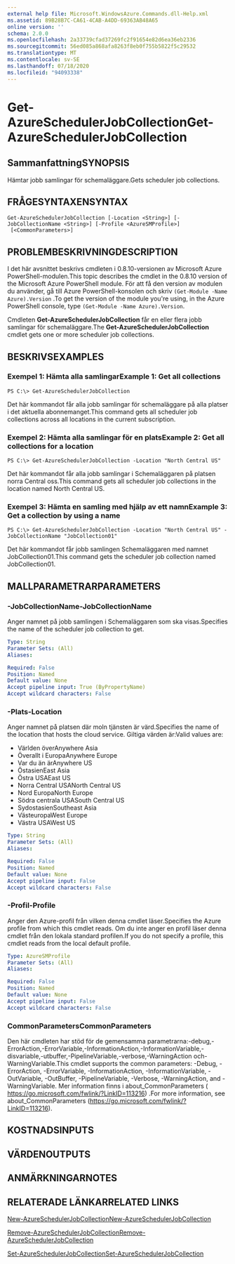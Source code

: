 ```yaml
---
external help file: Microsoft.WindowsAzure.Commands.dll-Help.xml
ms.assetid: 89B28B7C-CA61-4CAB-A4DD-69363AB48A65
online version: ''
schema: 2.0.0
ms.openlocfilehash: 2a33739cfad37269fc2f91654e82d6ea36eb2336
ms.sourcegitcommit: 56ed085a868afa8263f8eb0f755b5822f5c29532
ms.translationtype: MT
ms.contentlocale: sv-SE
ms.lasthandoff: 07/18/2020
ms.locfileid: "94093338"
---
```

# <span data-ttu-id="ed38a-101">Get-AzureSchedulerJobCollection</span><span class="sxs-lookup"><span data-stu-id="ed38a-101">Get-AzureSchedulerJobCollection</span></span>

## <span data-ttu-id="ed38a-102">Sammanfattning</span><span class="sxs-lookup"><span data-stu-id="ed38a-102">SYNOPSIS</span></span>
<span data-ttu-id="ed38a-103">Hämtar jobb samlingar för schemaläggare.</span><span class="sxs-lookup"><span data-stu-id="ed38a-103">Gets scheduler job collections.</span></span>

## <span data-ttu-id="ed38a-104">FRÅGESYNTAXEN</span><span class="sxs-lookup"><span data-stu-id="ed38a-104">SYNTAX</span></span>

```
Get-AzureSchedulerJobCollection [-Location <String>] [-JobCollectionName <String>] [-Profile <AzureSMProfile>]
 [<CommonParameters>]
```

## <span data-ttu-id="ed38a-105">PROBLEMBESKRIVNING</span><span class="sxs-lookup"><span data-stu-id="ed38a-105">DESCRIPTION</span></span>
<span data-ttu-id="ed38a-106">I det här avsnittet beskrivs cmdleten i 0.8.10-versionen av Microsoft Azure PowerShell-modulen.</span><span class="sxs-lookup"><span data-stu-id="ed38a-106">This topic describes the cmdlet in the 0.8.10 version of the Microsoft Azure PowerShell module.</span></span>
<span data-ttu-id="ed38a-107">För att få den version av modulen du använder, gå till Azure PowerShell-konsolen och skriv `(Get-Module -Name Azure).Version` .</span><span class="sxs-lookup"><span data-stu-id="ed38a-107">To get the version of the module you're using, in the Azure PowerShell console, type `(Get-Module -Name Azure).Version`.</span></span>

<span data-ttu-id="ed38a-108">Cmdleten **Get-AzureSchedulerJobCollection** får en eller flera jobb samlingar för schemaläggare.</span><span class="sxs-lookup"><span data-stu-id="ed38a-108">The **Get-AzureSchedulerJobCollection** cmdlet gets one or more scheduler job collections.</span></span>

## <span data-ttu-id="ed38a-109">BESKRIVS</span><span class="sxs-lookup"><span data-stu-id="ed38a-109">EXAMPLES</span></span>

### <span data-ttu-id="ed38a-110">Exempel 1: Hämta alla samlingar</span><span class="sxs-lookup"><span data-stu-id="ed38a-110">Example 1: Get all collections</span></span>
```
PS C:\> Get-AzureSchedulerJobCollection
```

<span data-ttu-id="ed38a-111">Det här kommandot får alla jobb samlingar för schemaläggare på alla platser i det aktuella abonnemanget.</span><span class="sxs-lookup"><span data-stu-id="ed38a-111">This command gets all scheduler job collections across all locations in the current subscription.</span></span>

### <span data-ttu-id="ed38a-112">Exempel 2: Hämta alla samlingar för en plats</span><span class="sxs-lookup"><span data-stu-id="ed38a-112">Example 2: Get all collections for a location</span></span>
```
PS C:\> Get-AzureSchedulerJobCollection -Location "North Central US"
```

<span data-ttu-id="ed38a-113">Det här kommandot får alla jobb samlingar i Schemaläggaren på platsen norra Central oss.</span><span class="sxs-lookup"><span data-stu-id="ed38a-113">This command gets all scheduler job collections in the location named North Central US.</span></span>

### <span data-ttu-id="ed38a-114">Exempel 3: Hämta en samling med hjälp av ett namn</span><span class="sxs-lookup"><span data-stu-id="ed38a-114">Example 3: Get a collection by using a name</span></span>
```
PS C:\> Get-AzureSchedulerJobCollection -Location "North Central US" -JobCollectionName "JobCollection01"
```

<span data-ttu-id="ed38a-115">Det här kommandot får jobb samlingen Schemaläggaren med namnet JobCollection01.</span><span class="sxs-lookup"><span data-stu-id="ed38a-115">This command gets the scheduler job collection named JobCollection01.</span></span>

## <span data-ttu-id="ed38a-116">MALLPARAMETRAR</span><span class="sxs-lookup"><span data-stu-id="ed38a-116">PARAMETERS</span></span>

### <span data-ttu-id="ed38a-117">-JobCollectionName</span><span class="sxs-lookup"><span data-stu-id="ed38a-117">-JobCollectionName</span></span>
<span data-ttu-id="ed38a-118">Anger namnet på jobb samlingen i Schemaläggaren som ska visas.</span><span class="sxs-lookup"><span data-stu-id="ed38a-118">Specifies the name of the scheduler job collection to get.</span></span>

```yaml
Type: String
Parameter Sets: (All)
Aliases: 

Required: False
Position: Named
Default value: None
Accept pipeline input: True (ByPropertyName)
Accept wildcard characters: False
```

### <span data-ttu-id="ed38a-119">-Plats</span><span class="sxs-lookup"><span data-stu-id="ed38a-119">-Location</span></span>
<span data-ttu-id="ed38a-120">Anger namnet på platsen där moln tjänsten är värd.</span><span class="sxs-lookup"><span data-stu-id="ed38a-120">Specifies the name of the location that hosts the cloud service.</span></span>
<span data-ttu-id="ed38a-121">Giltiga värden är:</span><span class="sxs-lookup"><span data-stu-id="ed38a-121">Valid values are:</span></span> 

- <span data-ttu-id="ed38a-122">Världen över</span><span class="sxs-lookup"><span data-stu-id="ed38a-122">Anywhere Asia</span></span>
- <span data-ttu-id="ed38a-123">Överallt i Europa</span><span class="sxs-lookup"><span data-stu-id="ed38a-123">Anywhere Europe</span></span>
- <span data-ttu-id="ed38a-124">Var du än är</span><span class="sxs-lookup"><span data-stu-id="ed38a-124">Anywhere US</span></span>
- <span data-ttu-id="ed38a-125">Östasien</span><span class="sxs-lookup"><span data-stu-id="ed38a-125">East Asia</span></span>
- <span data-ttu-id="ed38a-126">Östra USA</span><span class="sxs-lookup"><span data-stu-id="ed38a-126">East US</span></span>
- <span data-ttu-id="ed38a-127">Norra Central USA</span><span class="sxs-lookup"><span data-stu-id="ed38a-127">North Central US</span></span>
- <span data-ttu-id="ed38a-128">Nord Europa</span><span class="sxs-lookup"><span data-stu-id="ed38a-128">North Europe</span></span>
- <span data-ttu-id="ed38a-129">Södra centrala USA</span><span class="sxs-lookup"><span data-stu-id="ed38a-129">South Central US</span></span>
- <span data-ttu-id="ed38a-130">Sydostasien</span><span class="sxs-lookup"><span data-stu-id="ed38a-130">Southeast Asia</span></span>
- <span data-ttu-id="ed38a-131">Västeuropa</span><span class="sxs-lookup"><span data-stu-id="ed38a-131">West Europe</span></span>
- <span data-ttu-id="ed38a-132">Västra USA</span><span class="sxs-lookup"><span data-stu-id="ed38a-132">West US</span></span>

```yaml
Type: String
Parameter Sets: (All)
Aliases: 

Required: False
Position: Named
Default value: None
Accept pipeline input: False
Accept wildcard characters: False
```

### <span data-ttu-id="ed38a-133">-Profil</span><span class="sxs-lookup"><span data-stu-id="ed38a-133">-Profile</span></span>
<span data-ttu-id="ed38a-134">Anger den Azure-profil från vilken denna cmdlet läser.</span><span class="sxs-lookup"><span data-stu-id="ed38a-134">Specifies the Azure profile from which this cmdlet reads.</span></span>
<span data-ttu-id="ed38a-135">Om du inte anger en profil läser denna cmdlet från den lokala standard profilen.</span><span class="sxs-lookup"><span data-stu-id="ed38a-135">If you do not specify a profile, this cmdlet reads from the local default profile.</span></span>

```yaml
Type: AzureSMProfile
Parameter Sets: (All)
Aliases: 

Required: False
Position: Named
Default value: None
Accept pipeline input: False
Accept wildcard characters: False
```

### <span data-ttu-id="ed38a-136">CommonParameters</span><span class="sxs-lookup"><span data-stu-id="ed38a-136">CommonParameters</span></span>
<span data-ttu-id="ed38a-137">Den här cmdleten har stöd för de gemensamma parametrarna:-debug,-ErrorAction,-ErrorVariable,-InformationAction,-InformationVariable,-disvariable,-utbuffer,-PipelineVariable,-verbose,-WarningAction och-WarningVariable.</span><span class="sxs-lookup"><span data-stu-id="ed38a-137">This cmdlet supports the common parameters: -Debug, -ErrorAction, -ErrorVariable, -InformationAction, -InformationVariable, -OutVariable, -OutBuffer, -PipelineVariable, -Verbose, -WarningAction, and -WarningVariable.</span></span> <span data-ttu-id="ed38a-138">Mer information finns i about_CommonParameters ( https://go.microsoft.com/fwlink/?LinkID=113216) .</span><span class="sxs-lookup"><span data-stu-id="ed38a-138">For more information, see about_CommonParameters (https://go.microsoft.com/fwlink/?LinkID=113216).</span></span>

## <span data-ttu-id="ed38a-139">KOSTNADS</span><span class="sxs-lookup"><span data-stu-id="ed38a-139">INPUTS</span></span>

## <span data-ttu-id="ed38a-140">VÄRDEN</span><span class="sxs-lookup"><span data-stu-id="ed38a-140">OUTPUTS</span></span>

## <span data-ttu-id="ed38a-141">ANMÄRKNINGAR</span><span class="sxs-lookup"><span data-stu-id="ed38a-141">NOTES</span></span>

## <span data-ttu-id="ed38a-142">RELATERADE LÄNKAR</span><span class="sxs-lookup"><span data-stu-id="ed38a-142">RELATED LINKS</span></span>

[<span data-ttu-id="ed38a-143">New-AzureSchedulerJobCollection</span><span class="sxs-lookup"><span data-stu-id="ed38a-143">New-AzureSchedulerJobCollection</span></span>](./New-AzureSchedulerJobCollection.md)

[<span data-ttu-id="ed38a-144">Remove-AzureSchedulerJobCollection</span><span class="sxs-lookup"><span data-stu-id="ed38a-144">Remove-AzureSchedulerJobCollection</span></span>](./Remove-AzureSchedulerJobCollection.md)

[<span data-ttu-id="ed38a-145">Set-AzureSchedulerJobCollection</span><span class="sxs-lookup"><span data-stu-id="ed38a-145">Set-AzureSchedulerJobCollection</span></span>](./Set-AzureSchedulerJobCollection.md)


